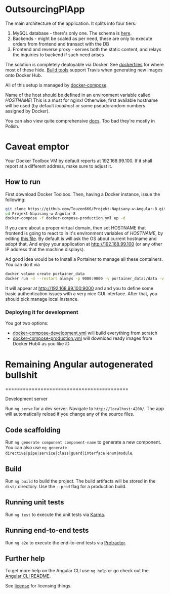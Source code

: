 # OutsourcingPlApp

The main architecture of the application. It splits into four tiers:

1. MySQL database - there's only one. The schema is [here](/dockerfiles/mysql/outsourcing_pl.sql).
2. Backends - might be scaled as per need, these are only to execute orders from frontend and transact with the DB
3. Frontend and reverse proxy - serves both the static content, and relays the inquiries to backend if such need arises

The solution is completely deployable via Docker. See [dockerfiles](/dockerfiles) for where most of these hide.
[Build tools](/build_tools) support Travis when generating new images onto Docker Hub.

All of this setup is managed by [docker-compose](https://docs.docker.com/compose/gettingstarted/).

Name of the host should be defined in an environment variable called *HOSTNAME*! This is a must for nginx! Otherwise,
first available hostname will be used (by default _localhost_ or some pseudorandom numbers assigned by Docker).

You can also view quite comprehensive [docs](/docs). Too bad they're mostly in Polish.

# Caveat emptor

Your Docker Toolbox VM by default reports at 192.168.99.100. If it shall report at a different address, make sure to adjust it.

## How to run

First download Docker Toolbox. Then, having a Docker instance, issue the following:
```bash
git clone https://github.com/Touzen666/Projekt-Napisany-w-Angular-8.git
cd Projekt-Napisany-w-Angular-8
docker-compose -f docker-compose-production.yml up -d
```
If you care about a proper virtual domain, then set HOSTNAME that frontend is going to react to in it's environment variables of *HOSTNAME*, by 
editing [this file](docker-compose-producton.yml#L26). By default is will ask the OS about current hostname and adopt that.
And enjoy your application at http://192.168.99.100 (or any other IP address that the machine displays).

Ad good idea would be to install a Portainer to manage all these containers. You can do it via

```bash
docker volume create portainer_data
docker run -d --restart always -p 9000:9000 -v portainer_data:/data -v /var/run/docker.sock:/var/run/docker.sock portainer/portainer
```

It will appear at http://192.168.99.100:9000 and and you to define some basic authentication issues with a very nice GUI interface.
After that, you should pick manage local instance.

### Deploying it for development

You got two options:
* [docker-compose-development.yml](docker-compose-development.yml) will build everything from scratch
* [docker-compose-production.yml](docker-compose.yml) will download ready images from Docker Hub#
as you like :D

# Remaining Angular autogenerated bullshit
==========================================

Development server

Run `ng serve` for a dev server. Navigate to `http://localhost:4200/`. The app will automatically reload if you change any of the source files.

## Code scaffolding

Run `ng generate component component-name` to generate a new component. You can also use `ng generate directive|pipe|service|class|guard|interface|enum|module`.

## Build

Run `ng build` to build the project. The build artifacts will be stored in the `dist/` directory. Use the `--prod` flag for a production build.

## Running unit tests

Run `ng test` to execute the unit tests via [Karma](https://karma-runner.github.io).

## Running end-to-end tests

Run `ng e2e` to execute the end-to-end tests via [Protractor](http://www.protractortest.org/).

## Further help

To get more help on the Angular CLI use `ng help` or go check out the [Angular CLI README](https://github.com/angular/angular-cli/blob/master/README.md).

See [license](LICENSE.md) for licensing things.
